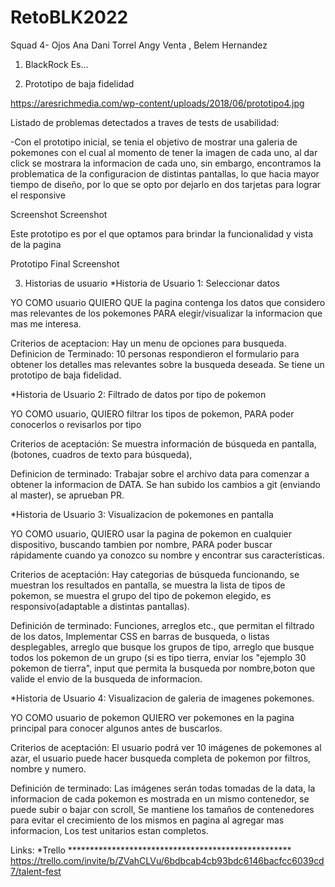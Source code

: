 # RetoBLK2022
 Squad 4- Ojos
Ana 
Dani Torrel 
Angy Venta ,
Belem Hernandez

1. BlackRock
Es...

2. Prototipo de baja fidelidad

https://aresrichmedia.com/wp-content/uploads/2018/06/prototipo4.jpg

Listado de problemas detectados a traves de tests de usabilidad:

-Con el prototipo inicial, se tenia el objetivo de mostrar una galeria de pokemones con el cual al momento de tener la imagen de cada uno, al dar click se mostrara la informacion de cada uno, sin embargo, encontramos la problematica de la configuracion de distintas pantallas, lo que hacia mayor tiempo de diseño, por lo que se opto por dejarlo en dos tarjetas para lograr el responsive

Screenshot Screenshot

Este prototipo es por el que optamos para brindar la funcionalidad y vista de la pagina

Prototipo Final
Screenshot

3. Historias de usuario
*Historia de Usuario 1: Seleccionar datos

YO COMO usuario QUIERO QUE la pagina contenga los datos que considero mas relevantes de los pokemones PARA elegir/visualizar la informacion que mas me interesa.

Criterios de aceptacion: Hay un menu de opciones para busqueda. Definicion de Terminado: 10 personas respondieron el formulario para obtener los detalles mas relevantes sobre la busqueda deseada. Se tiene un prototipo de baja fidelidad.

*Historia de Usuario 2: Filtrado de datos por tipo de pokemon

YO COMO usuario, QUIERO filtrar los tipos de pokemon, PARA poder conocerlos o revisarlos por tipo

Criterios de aceptación: Se muestra información de búsqueda en pantalla, (botones, cuadros de texto para búsqueda),

Definicion de terminado: Trabajar sobre el archivo data para comenzar a obtener la informacion de DATA. Se han subido los cambios a git (enviando al master), se aprueban PR.

*Historia de Usuario 3: Visualizacion de pokemones en pantalla

YO COMO usuario, QUIERO usar la pagina de pokemon en cualquier dispositivo, buscando tambien por nombre, PARA poder buscar rápidamente cuando ya conozco su nombre y encontrar sus características.

Criterios de aceptación: Hay categorias de búsqueda funcionando, se muestran los resultados en pantalla, se muestra la lista de tipos de pokemon, se muestra el grupo del tipo de pokemon elegido, es responsivo(adaptable a distintas pantallas).

Definición de terminado: Funciones, arreglos etc., que permitan el filtrado de los datos, Implementar CSS en barras de busqueda, o listas desplegables, arreglo que busque los grupos de tipo, arreglo que busque todos los pokemon de un grupo (si es tipo tierra, enviar los "ejemplo 30 pokemon de tierra", input que permita la busqueda por nombre,boton que valide el envio de la busqueda de informacion.

*Historia de Usuario 4: Visualizacion de galeria de imagenes pokemones.

YO COMO usuario de pokemon QUIERO ver pokemones en la pagina principal para conocer algunos antes de buscarlos.

Criterios de aceptación: El usuario podrá ver 10 imágenes de pokemones al azar, el usuario puede hacer busqueda completa de pokemon por filtros, nombre y numero.

Definición de terminado: Las imágenes serán todas tomadas de la data, la informacion de cada pokemon es mostrada en un mismo contenedor, se puede subir o bajar con scroll, Se mantiene los tamaños de contenedores para evitar el crecimiento de los mismos en pagina al agregar mas informacion, Los test unitarios estan completos.

Links:
*Trello ***************************************************
https://trello.com/invite/b/ZVahCLVu/6bdbcab4cb93bdc6146bacfcc6039cd7/talent-fest
